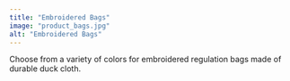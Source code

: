 ```yaml
---
title: "Embroidered Bags"
image: "product_bags.jpg"
alt: "Embroidered Bags"
---
```


Choose from a variety of colors for embroidered regulation bags made of durable duck cloth.
